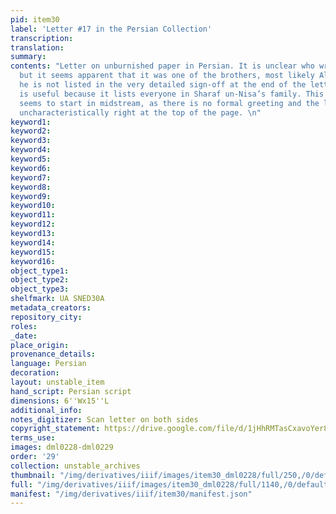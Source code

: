 ```yaml
---
pid: item30
label: 'Letter #17 in the Persian Collection'
transcription:
translation:
summary:
contents: "Letter on unburnished paper in Persian. It is unclear who wrote the letter,
  but it seems apparent that it was one of the brothers, most likely Allum Beg because
  he is not listed in the very detailed sign-off at the end of the letter. This letter
  is useful because it lists everyone in Sharaf un-Nisa’s family. This letter also
  seems to start in midstream, as there is no formal greeting and the letter begins
  uncharacteristically right at the top of the page. \n"
keyword1:
keyword2:
keyword3:
keyword4:
keyword5:
keyword6:
keyword7:
keyword8:
keyword9:
keyword10:
keyword11:
keyword12:
keyword13:
keyword14:
keyword15:
keyword16:
object_type1:
object_type2:
object_type3:
shelfmark: UA SNED30A
metadata_creators:
repository_city:
roles:
_date:
place_origin:
provenance_details:
language: Persian
decoration:
layout: unstable_item
hand_script: Persian script
dimensions: 6''Wx15''L
additional_info:
notes_digitizer: Scan letter on both sides
copyright_statement: https://drive.google.com/file/d/1jHhRMTasCxavoYer89Wn8_Xn65nL0sW0/view?usp=sharing
terms_use:
images: dml0228-dml0229
order: '29'
collection: unstable_archives
thumbnail: "/img/derivatives/iiif/images/item30_dml0228/full/250,/0/default.jpg"
full: "/img/derivatives/iiif/images/item30_dml0228/full/1140,/0/default.jpg"
manifest: "/img/derivatives/iiif/item30/manifest.json"
---
```

